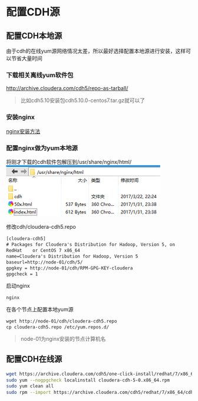 # 配置CDH源
## 配置CDH本地源
由于cdh的在线yum源网络情况太差，所以最好选择配置本地源进行安装，这样可以节省大量时间
### 下载相关离线yum软件包
http://archive.cloudera.com/cdh5/repo-as-tarball/
> 比如cdh5.10安装包cdh5.10.0-centos7.tar.gz就可以了

### 安装nginx
[nginx安装方法]([http://nginx.org/en/linux_packages.html])

### 配置nginx做为yum本地源
将刚才下载的cdh软件包解压到/usr/share/nginx/html/
![](img/chd_repo.png)

修改cdh/cloudera-cdh5.repo
```
[cloudera-cdh5]
# Packages for Cloudera's Distribution for Hadoop, Version 5, on RedHat    or CentOS 7 x86_64
name=Cloudera's Distribution for Hadoop, Version 5
baseurl=http://node-01/cdh/5/
gpgkey = http://node-01/cdh/RPM-GPG-KEY-cloudera
gpgcheck = 1
```
启动nginx
```
nginx
```

在各个节点上配置本地yum源
```
wget http://node-01/cdh/cloudera-cdh5.repo
cp cloudera-cdh5.repo /etc/yum.repos.d/
```
> node-01为nginx安装的节点计算机名

## 配置CDH在线源
``` bash
wget https://archive.cloudera.com/cdh5/one-click-install/redhat/7/x86_64/cloudera-cdh-5-0.x86_64.rpm
sudo yum --nogpgcheck localinstall cloudera-cdh-5-0.x86_64.rpm
sudo yum clean all
sudo rpm --import https://archive.cloudera.com/cdh5/redhat/7/x86_64/cdh/RPM-GPG-KEY-cloudera
```